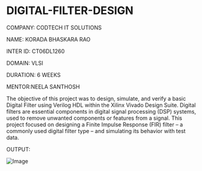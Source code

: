 # DIGITAL-FILTER-DESIGN

COMPANY: CODTECH IT SOLUTIONS

NAME: KORADA BHASKARA RAO

INTER ID: CT06DL1260

DOMAIN: VLSI

DURATION: 6 WEEKS

MENTOR:NEELA SANTHOSH

The objective of this project was to design, simulate, and verify a basic Digital Filter using Verilog HDL within the Xilinx Vivado Design Suite. Digital filters are essential components in digital signal processing (DSP) systems, used to remove unwanted components or features from a signal. This project focused on designing a Finite Impulse Response (FIR) filter – a commonly used digital filter type – and simulating its behavior with test data.

OUTPUT:

![Image](https://github.com/user-attachments/assets/4c183eec-68f8-4f35-bcfd-3dc6f9338154)
